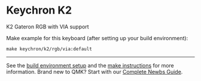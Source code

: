 # Keychron K2

K2 Gateron RGB with VIA support

Make example for this keyboard (after setting up your build environment):

    make keychron/k2/rgb/via:default
    
* * *

See the [build environment setup](https://docs.qmk.fm/#/getting_started_build_tools) and the [make instructions](https://docs.qmk.fm/#/getting_started_make_guide) for more information. Brand new to QMK? Start with our [Complete Newbs Guide](https://docs.qmk.fm/#/newbs).
